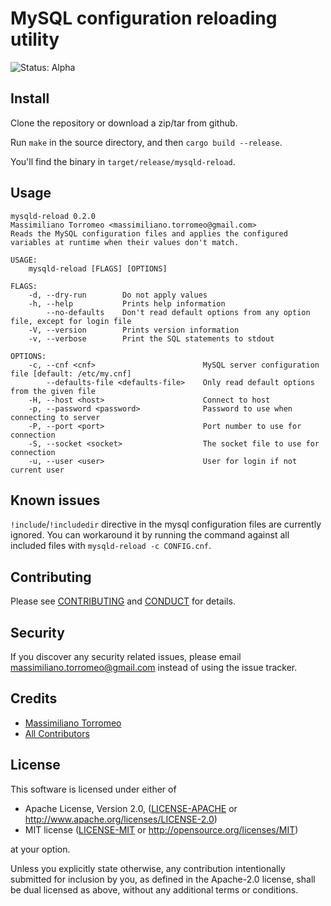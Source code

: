 # MySQL configuration reloading utility

![Status: Alpha](https://img.shields.io/badge/status-alpha-red.svg?longCache=true "Status: Alpha")

## Install

Clone the repository or download a zip/tar from github.

Run `make` in the source directory, and then `cargo build --release`.

You'll find the binary in `target/release/mysqld-reload`.

## Usage

```
mysqld-reload 0.2.0
Massimiliano Torromeo <massimiliano.torromeo@gmail.com>
Reads the MySQL configuration files and applies the configured variables at runtime when their values don't match.

USAGE:
    mysqld-reload [FLAGS] [OPTIONS]

FLAGS:
    -d, --dry-run        Do not apply values
    -h, --help           Prints help information
        --no-defaults    Don't read default options from any option file, except for login file
    -V, --version        Prints version information
    -v, --verbose        Print the SQL statements to stdout

OPTIONS:
    -c, --cnf <cnf>                        MySQL server configuration file [default: /etc/my.cnf]
        --defaults-file <defaults-file>    Only read default options from the given file
    -H, --host <host>                      Connect to host
    -p, --password <password>              Password to use when connecting to server
    -P, --port <port>                      Port number to use for connection
    -S, --socket <socket>                  The socket file to use for connection
    -u, --user <user>                      User for login if not current user
```

## Known issues

`!include`/`!includedir` directive in the mysql configuration files are currently ignored. You can workaround it by running the command against all included files with `mysqld-reload -c CONFIG.cnf`.

## Contributing

Please see [CONTRIBUTING](CONTRIBUTING.md) and [CONDUCT](CONDUCT.md) for details.

## Security

If you discover any security related issues, please email massimiliano.torromeo@gmail.com instead of using the issue tracker.

## Credits

- [Massimiliano Torromeo][link-author]
- [All Contributors][link-contributors]

## License

This software is licensed under either of

 * Apache License, Version 2.0, ([LICENSE-APACHE](LICENSE-APACHE) or
   http://www.apache.org/licenses/LICENSE-2.0)
 * MIT license ([LICENSE-MIT](LICENSE-MIT) or
   http://opensource.org/licenses/MIT)

at your option.

Unless you explicitly state otherwise, any contribution intentionally submitted
for inclusion by you, as defined in the Apache-2.0 license, shall be
dual licensed as above, without any additional terms or conditions.

[link-author]: https://github.com/mtorromeo
[link-contributors]: https://github.com/mtorromeo/mysqld-reload/graphs/contributors
